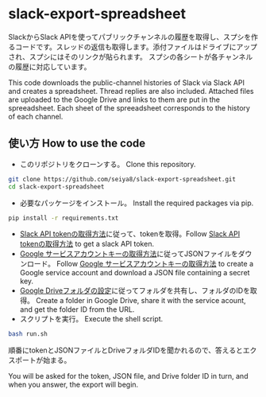 # slack-export-spreadsheet
SlackからSlack APIを使ってパブリックチャンネルの履歴を取得し、スプシを作るコードです。スレッドの返信も取得します。添付ファイルはドライブにアップされ、スプシにはそのリンクが貼られます。
スプシの各シートが各チャンネルの履歴に対応しています。

This code downloads the public-channel histories of Slack via Slack API and creates a spreadsheet. Thread replies are also included. Attached files are uploaded to the Google Drive and links to them are put in the spreeadsheet. Each sheet of the spreeadsheet corresponds to the history of each channel.

## 使い方 How to use the code
- このリポジトリをクローンする。 Clone this repository.
```bash
git clone https://github.com/seiya8/slack-export-spreadsheet.git
cd slack-export-spreadsheet
```
- 必要なパッケージをインストール。 Install the required packages via pip.
```bash
pip install -r requirements.txt
```
- [Slack API tokenの取得方法](./docs/slack_api.md)に従って、tokenを取得。Follow [Slack API tokenの取得方法](./docs/slack_api.md) to get a slack API token.
- [Google サービスアカウントキーの取得方法](./docs/google_drive_api.md)に従ってJSONファイルをダウンロード。 Follow [Google サービスアカウントキーの取得方法](./docs/google_drive_api.md) to create a Google service account and download a JSON file containing a secret key.
- [Google Driveフォルダの設定](./docs/drive_folder.md)に従ってフォルダを共有し、フォルダのIDを取得。 Create a folder in Google Drive, share it with the service acount, and get the folder ID from the URL.
- スクリプトを実行。 Execute the shell script.
```bash
bash run.sh
```
順番にtokenとJSONファイルとDriveフォルダIDを聞かれるので、答えるとエクスポートが始まる。

You will be asked for the token, JSON file, and Drive folder ID in turn, and when you answer, the export will begin.
